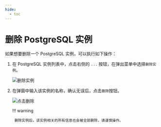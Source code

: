 ```yaml
---
hide:
  - toc
---
```


# 删除 PostgreSQL 实例

如果想要删除一个 PostgreSQL 实例，可以执行如下操作：

1. 在 PostgreSQL 实例列表中，点击右侧的 `...` 按钮，在弹出菜单中选择`删除实例`。

    ![删除实例](https://docs.daocloud.io/daocloud-docs-images/docs/middleware/postgresql/images/delete00.png)

2. 在弹窗中输入该实例的名称，确认无误后，点击`删除`按钮。

    ![点击删除](https://docs.daocloud.io/daocloud-docs-images/docs/middleware/postgresql/images/delete01.png)

    !!! warning

        删除实例后，该实例相关的所有信息也会被全部删除，请谨慎操作。
